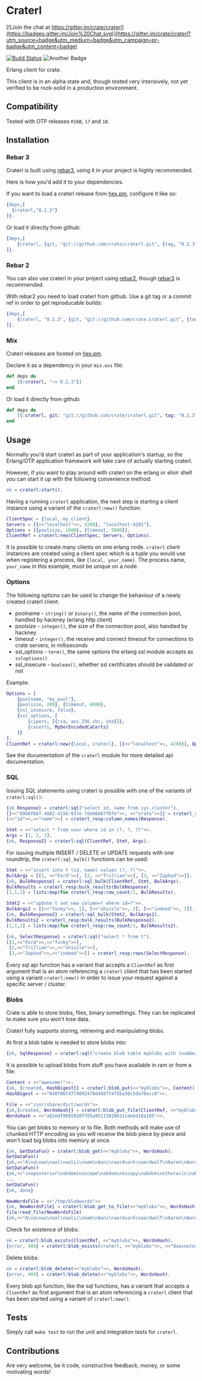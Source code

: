 # Craterl #

[![Join the chat at https://gitter.im/crate/craterl](https://badges.gitter.im/Join%20Chat.svg)](https://gitter.im/crate/craterl?utm_source=badge&utm_medium=badge&utm_campaign=pr-badge&utm_content=badge)


[![Build Status](https://travis-ci.org/crate/craterl.svg?branch=master)](https://travis-ci.org/crate/craterl)
![Another Badge](http://img.shields.io/badge/another-badge-green.svg)

Erlang client for crate.

This client is in an alpha state and, though tested very intensively,
not yet verified to be rock-solid in a production environment.

## Compatibility ##

Tested with OTP releases ``R16B``, ``17`` and ``18``.

## Installation

### Rebar 3

Craterl is built using [rebar3](https://github.com/rebar/rebar3), 
using it in your project is highly recommended. 

Here is how you'd add it to your dependencies.

If you want to load a craterl release from [hex.pm](https://hex.pm/packages/craterl), configure it like so:

```erlang
{deps,[
  {craterl,"0.2.3"}
]}.
```

Or load it directly from github:

```erlang
{deps,[
    {craterl, {git, "git://github.com/crate/craterl.git", {tag, "0.2.3"}}}
]}.
```

### Rebar 2

You can also use craterl in your project using [rebar2](https://github.com/rebar/rebar),
though [rebar3](https://github.com/rebar/rebar3) is recommended.

With rebar2 you need to load craterl from github. 
Use a git tag or a commit ref in order to get reproducable builds:

```erlang
{deps,[
    {craterl, "0.2.3", {git, "git://github.com/crate.craterl.git", {tag, "0.2.3}}}
]}.
```


### Mix

Craterl releases are hosted on [hex.pm](https://hex.pm/packages/craterl).

Declare it as a dependency in your ``mix.exs`` file:

```elixir
def deps do
    [{:craterl, "~> 0.2.3"}]
end
```

Or load it directly from github:

```elixir
def deps do
    [{:craterl, git: "git://github.com/crate/craterl.git", tag: "0.2.3"}]
end
``` 

## Usage ##

Normally you'd start craterl as part of your application's startup, so the 
Erlang/OTP application framework will take care of actually starting craterl.

However, if you want to play around with craterl on the erlang or
elixir shell you can start it up with the following convenience method:

```erlang
ok = craterl:start().
```

Having a running ``craterl`` application, the next step is starting a client
instance using a variant of the ```craterl:new()``` function:

```erlang
ClientSpec = {local, my_client}.
Servers = [{<<"localhost">>, 4200}, "localhost:4201"].
Options = [{poolsize, 1000}, {timeout, 5000}].
ClientRef = craterl:new(ClientSpec, Servers, Options).
```

It is possible to create many clients on one erlang node.
```craterl``` client instances are created using a client spec which is
a tuple you would use when registering a process, like ```{local, your_name}```.
The process name, ```your_name``` in this example, must be unique on a node.

### Options ###

The following options can be used to change the behaviour of a newly created craterl client:

* poolname - ```string()``` or ```binary()```, the name of the connection pool, handled by hackney (erlang http client)
* poolsize - ```integer()```, the size of the connection pool, also handled by hackney
* timeout - ```integer()```, the receive and connect timeout for connections to crate servers, in milliseconds
* ssl_options - ```term()```, the same options the erlang ssl module accepts as ```ssloptions()```
* ssl_insecure - ```boolean()```, whether ssl certificates should be validated or not

Example:

```erlang
Options = [
    {poolname, "my_pool"}, 
    {poolsize, 200}, {timeout, 6000}, 
    {ssl_insecure, false}, 
    {ssl_options, [
        {cipers, [{rsa, aes_256_cbc, sha}]}, 
        {cacerts, MyDerEncodedCaCerts}
    ]}
].
ClientRef = craterl:new({local, craterl}, [{<<"localhost">>, 4200}], Options).
```

See the documentation of the ```craterl``` module for more detailed api documentation.

### SQL ###

Issuing SQL statements using craterl is possible with one of the variants 
of ```craterl:sql()```:

```erlang
{ok Response} = craterl:sql("select id, name from sys.cluster").
[[<<"89b8f6bf-4082-415b-937e-7de66b67f6fe">>, <<"crate">>]] = craterl_resp:rows(Response).
[<<"id">>,<<"name">>] = craterl_resp:column_names(Response).

Stmt = <<"select * from user where id in (?, ?, ?)">>.
Args = [1, 2, 3].
{ok, Response2} = craterl:sql(ClientRef, Stmt, Args).
```

For issuing multiple INSERT / DELETE or UPDATE requests with one roundtrip, 
the ```craterl:sql_bulk()``` functions can be used:

```erlang
Stmt = <<"insert into t (id, name) values (?, ?)">>.
BulkArgs = [[1, <<"Ford">>], [2, <<"Trillian">>], [3, <<"Zaphod">>]].
{ok, BulkResponse} = craterl:sql_bulk(ClientRef, Stmt, BulkArgs).
BulkResults = craterl_resp:bulk_results(BulkResponse).
[1,1,1] = lists:map(fun craterl_resp:row_count/1, BulkResults).

Stmt2 = <<"update t set new_column=? where id=?">>.
BulkArgs2 = [[<<"funky">>, 1], [<<"shizzle">>, 2], [<<"indeed">>, 3]].
{ok, BulkResponse2} = craterl:sql_bulk(Stmt2, BulkArgs2).
BulkResults2 = craterl_resp:bulk_results(BulkResponse2).
[1,1,1] = lists:map(fun craterl_resp:row_count/1, BulkResults2).

{ok, SelectResponse} = craterl:sql("select * from t").
[[1,<<"Ford">>,<<"funky">>],
 [2,<<"Trillian">>,<<"shizzle">>],
 [3,<<"Zaphod">>,<<"indeed">>]] = craterl_resp:rows(SelectResponse).
```

Every sql api function has a variant that accepts a ```ClientRef``` as first 
argument that is an atom referencing a ```craterl``` client that has been 
started using a variant ```craterl:new()``` in order to issue your request 
against a specific server / cluster.

### Blobs ###

Crate is able to store blobs, files, binary somethings. They can be replicated to 
make sure you won't lose data.

Craterl fully supports storing, retrieving and manipulating blobs.

At first a blob table is needed to store blobs into:

```erlang
{ok, SqlResponse} = craterl:sql("create blob table myblobs with (number_of_replicas=1)").
```

It is possible to upload blobs from stuff you have available in ram or from a file:
 
```erlang
Content = <<"awesome!">>.
{ok, {created, HashDigest}} = craterl:blob_put(<<"myblobs">>, Content).
HashDigest = <<"040f06fd774092478d450774f5ba30c5da78acc8">>.

File = <<"/usr/share/dict/words">>
{ok,{created, WordsHash}} = craterl:blob_put_file(ClientRef, <<"myblobs">>, <<"/usr/share/dict/words">>).
WordsHash = <<"a62edf8685920f7d5a95113020631cdebd18a185">>.
```

You can get blobs to memory or to file. Both methods will make use of chunked HTTP
encoding so you will receive the blob piece by piece and won't load big blobs into memory at once.

```erlang
{ok, GetDataFun} = craterl:blob_get(<<"myblobs">>, WordsHash).
GetDataFun()
{ok,<<"A\na\naa\naal\naalii\naam\nAani\naardvark\naardwolf\nAaron\nAaronic\nAaronical\nAaronite\nAaronitic\nAaru\nAb\naba\nAbabdeh\nA"...>>}
GetDataFun()
{ok,<<"inoposterior\nabdominoscope\nabdominoscopy\nabdominothoracic\nabdominous\nabdominovaginal\nabdominovesical\nabduce\n"...>>}
...
GetDataFun()
{ok, done}

NewWordsFile = <<"/tmp/blobwords">>
{ok, NewWordsFile} = craterl:blob_get_to_file(<<"myblobs">>, WordsHash, NewWordsFile).
file:read_file(NewWordsFile)
{ok,<<"A\na\naa\naal\naalii\naam\nAani\naardvark\naardwolf\nAaron\nAaronic\nAaronical\nAaronite\nAaronitic\nAaru\nAb\naba\nAbabdeh\nA"...>>}
```

Check for existence of blobs:

```erlang
ok = craterl:blob_exists(ClientRef, <<"myblobs">>, WordsHash).
{error, 404} = craterl:blob_exists(craterl, <<"myblobs">>, <<"doesnotexist">>).
```

Delete blobs:

```erlang
ok = craterl:blob_delete(<<"myblobs">>, WordsHash).
{error, 404} = craterl:blob_delete(<<"myblobs">>, WordsHash).
```

Every blob api function, like the sql functions,  has a variant that accepts 
a ```ClientRef``` as first argument that is an atom referencing a ```craterl``` 
client that has been started using a variant of ```craterl:new()```.

## Tests ##


Simply call ```make test``` to run the unit and integration tests for ```craterl```.


## Contributions ##

Are very welcome, be it code, constructive feedback, money, or some motivating words!

